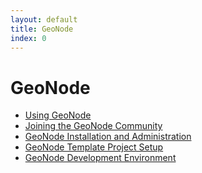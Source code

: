 ```yaml
---
layout: default
title: GeoNode 
index: 0
---
```


GeoNode
=======

* <a href='{{ site.baseurl }}/modules/geonode/using.html'>Using GeoNode</a>
* <a href='{{ site.baseurl }}/modules/geonode/community.html'>Joining the GeoNode Community</a>
* <a href='{{ site.baseurl }}/modules/geonode/installation.html'>GeoNode Installation and Administration</a>
* <a href='{{ site.baseurl }}/modules/geonode/template.html'>GeoNode Template Project Setup</a>
* <a href='{{ site.baseurl }}/modules/geonode/development.html'>GeoNode Development Environment</a>
